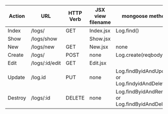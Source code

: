 
 |  Action       | URL           | HTTP Verb| JSX view filename | mongoose method |
|----------------|---------------|----------|----------------|--------------------|
| Index          | /logs/        | GET      |Index.jsx       |Log.find()          |
| Show           | /logs/show    |          |Show.jsx        |                    |
| New            | /logs/new	 | GET      |New.jsx         |none                |
| Create         | /logs/        | POST     |none            |Log.create(reqbody) |
| Edit           | /logs/:id/edit|GET       |Edit.jsx        |                    |
| Update         |/log.id        |PUT       |none  |Log.findByidAndUpdate or<br/>Log.findyidAndDelete|
| Destroy        |/logs/:id      |DELETE    |none  |Log.findByidAndRemove or<br/>Log.findByidAndDelete|
 